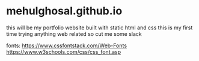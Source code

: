 # mehulghosal.github.io

this will be my portfolio website 
built with static html and css
this is my first time trying anything web related so cut me some slack

fonts:
https://www.cssfontstack.com/Web-Fonts
https://www.w3schools.com/css/css_font.asp